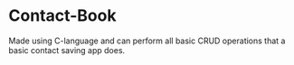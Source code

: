 # Contact-Book
Made using C-language and can perform all basic CRUD operations that a basic contact saving app does.
